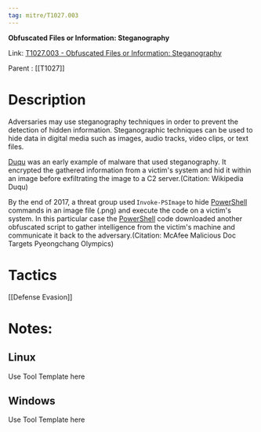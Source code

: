 ```yaml
---
tag: mitre/T1027.003
---
```


**Obfuscated Files or Information: Steganography**

Link: [T1027.003 - Obfuscated Files or Information: Steganography](https://attack.mitre.org/techniques/T1027/003)

Parent : [[T1027]]


# Description

Adversaries may use steganography techniques in order to prevent the detection of hidden information. Steganographic techniques can be used to hide data in digital media such as images, audio tracks, video clips, or text files.

[Duqu](https://attack.mitre.org/software/S0038) was an early example of malware that used steganography. It encrypted the gathered information from a victim's system and hid it within an image before exfiltrating the image to a C2 server.(Citation: Wikipedia Duqu) 

By the end of 2017, a threat group used <code>Invoke-PSImage</code> to hide [PowerShell](https://attack.mitre.org/techniques/T1059/001) commands in an image file (.png) and execute the code on a victim's system. In this particular case the [PowerShell](https://attack.mitre.org/techniques/T1059/001) code downloaded another obfuscated script to gather intelligence from the victim's machine and communicate it back to the adversary.(Citation: McAfee Malicious Doc Targets Pyeongchang Olympics)  

# Tactics


[[Defense Evasion]]


# Notes:

## Linux

Use Tool Template here

## Windows

Use Tool Template here